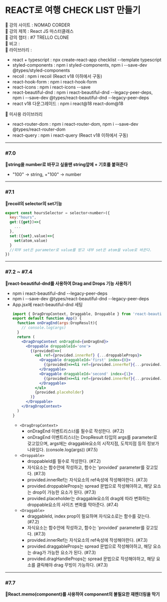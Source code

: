 # REACT로 여행 CHECK LIST 만들기

📍 강의 사이트 : NOMAD CORDER  
📍 강의 제목 : React JS 마스터클래스  
📍 강의 챕터 : #7 TRELLO CLONE  
📍 비고 :  
📍 라이브러리 :

- react + typescript : npx create-react-app checklist --template typescript
- styled-components : npm i styled-components, npm i --save-dev @types/styled-components
- recoil : npm i recoil (React v18 이하에서 구동)
- react-hook-form : npm i react-hook-form
- react-icons : npm i react-icons --save
- react-beautiful-dnd : npm i react-beautiful-dnd --legacy-peer-deps, npm i --save-dev @types/react-beautiful-dnd --legacy-peer-deps
- react v18 다운그레이드 : npm i react@18 react-dom@18


🚫 미사용 라이브러리

- react-router-dom : npm i react-router-dom, npm i --save-dev @types/react-router-dom
- react-query : npm i react-query (React v18 이하에서 구동)

---

### #7.0

**📗string을 number로 바꾸고 싶을땐 string앞에 + 기호를 붙혀준다**

- "100" → string, +"100" → number

---

### #7.1

**📗recoil의 selector의 set기능**

```js
export const hoursSelector = selector<number>({
  key:"hours",
  get:({get})=>{
    ...
  },
  set:({set},value)=>{
    set(atom,value)
  }
  //외부 set은 parameter로 value를 받고 내부 set은 atom을 value로 바꾼다.
})
```

---

### #7.2 ~ #7.4
**📗react-beautiful-dnd를 사용하여 Drag and Drops 기능 사용하기**
- npm i react-beautiful-dnd --legacy-peer-deps
- npm i --save-dev @types/react-beautiful-dnd --legacy-peer-deps
- App.jsx에 react-beautiful-dnd 세팅
  ```jsx
  import { DragDropContext, Draggable, Droppable } from 'react-beautiful-dnd';
  export default function App() {
    function onDragEnd(args:DropResult){ 
      // console.log(args)
    }
    return (
      <DragDropContext onDragEnd={onDragEnd}>
        <Droppable droppableId='one'>
          {(provided)=>(
            <ul ref={provided.innerRef} {...droppableProps}>
              <Draggable draggableId='first' index={0}>
                {(provided)=><li ref={provided.innerRef}{...provided.draggableProps}{...provided.dragHandleProps}>One</li>}
              </Draggable>
              <Draggable draggableId='second' index={1}>
                {(provided)=><li ref={provided.innerRef}{...provided.draggableProps}{...provided.dragHandleProps}>Two</li>}
              </Draggable>
            </ul>
            {provided.placeholder}
          )}
        </Droppable>
      </DragDropContext>
    )
  }
  ```
  - `<DragDropContext>`
    - onDragEnd 이벤트리스너를 필수로 작성한다.  (#7.2)
    - onDragEnd 이벤트리스너는 DropResult 타입의 args를 parameter로 갖고있으며, args에는 draggable요소의 시작지점, 도착지점 등의 정보가 나와있다. (console.log(args))  (#7.5)
  - `<Droppable>`
    - droppableId를 필수로 작성한다.  (#7.2)
    - 자식요소는 함수안에 작성하고, 함수는 'provided' parameter를 갖고있다.  (#7.3)
    - provided.innerRef는 자식요소의 ref속성에 작성해야한다.  (#7.3)
    - provided.droppableProps는 spread 문법으로 작성해야하고, 해당 요소는 drop이 가능한 요소가 된다.  (#7.3)
    - provided.placeholder는 draggable요소의 drag에 따라 변화하는 droppable요소의 사이즈 변화를 막아준다.  (#7.4)
  - `<Draggable>`
    - draggableId, index prop이 필요하며 자식요소로는 함수를 갖는다.  (#7.2)
    - 자식요소는 함수안에 작성하고, 함수는 'provided' parameter를 갖고있다.  (#7.3)
    - provided.innerRef는 자식요소의 ref속성에 작성해야한다.  (#7.3)
    - provided.draggableProps는 spread 문법으로 작성해야하고, 해당 요소는 drag가 가능한 요소가 된다.  (#7.3)
    - provided.dragHandleProps는 spread 문법으로 작성해야하고, 해당 요소를 클릭해야 drag 무빙이 가능하다.  (#7.3)

--- 
### #7.7
**📗React.memo(component)를 사용하여 component의 불필요한 재렌더링을 막기**